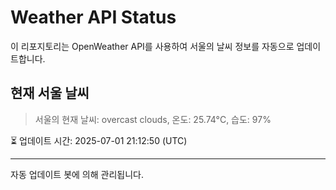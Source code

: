 
# Weather API Status

이 리포지토리는 OpenWeather API를 사용하여 서울의 날씨 정보를 자동으로 업데이트합니다.

## 현재 서울 날씨
> 서울의 현재 날씨: overcast clouds, 온도: 25.74°C, 습도: 97%

⏳ 업데이트 시간: 2025-07-01 21:12:50 (UTC)

---
자동 업데이트 봇에 의해 관리됩니다.
